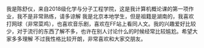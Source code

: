 我是陈舒仪，来自2018级化学与分子工程学院，这是我计算机概论课的第一项作业，我不是非常熟练，请多谅解
我是北京本地学生，但是祖籍是湖南的，我喜欢打网球（非常菜鸡），也喜欢音乐剧，喜欢在FF站上看同人文。我的兴趣爱好比较少，对于流行的东西了解不多，也许在别人讨论什么的时候经常比较尴尬。希望大家多多理解
不过我性格比较开朗，非常喜欢和大家交朋友。
